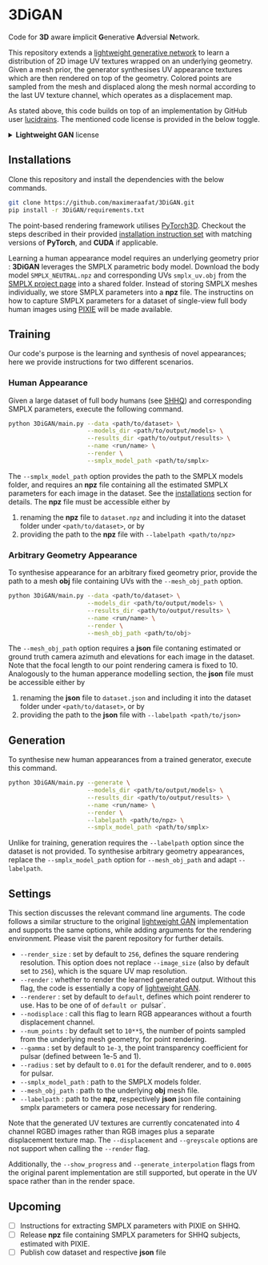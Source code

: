 # 3DiGAN

Code for **3D** aware **i**mplicit **G**enerative **A**dversial **N**etwork.

This repository extends a [lightweight generative network](https://github.com/lucidrains/lightweight-gan) to learn a distribution of 2D image UV textures wrapped on an underlying geometry. Given a mesh prior, the generator synthesises UV appearance textures which are then rendered on top of the geometry. Colored points are sampled from the mesh and displaced along the mesh normal according to the last UV texture channel, which operates as a displacement map.

As stated above, this code builds on top of an implementation by GitHub user [lucidrains](https://github.com/lucidrains). The mentioned code license is provided in the below toggle.

<details>
<summary> <b>Lightweight GAN</b> license </summary>

```markdown
MIT License

Copyright (c) 2021 Phil Wang

Permission is hereby granted, free of charge, to any person obtaining a copy
of this software and associated documentation files (the "Software"), to deal
in the Software without restriction, including without limitation the rights
to use, copy, modify, merge, publish, distribute, sublicense, and/or sell
copies of the Software, and to permit persons to whom the Software is
furnished to do so, subject to the following conditions:

The above copyright notice and this permission notice shall be included in all
copies or substantial portions of the Software.

THE SOFTWARE IS PROVIDED "AS IS", WITHOUT WARRANTY OF ANY KIND, EXPRESS OR
IMPLIED, INCLUDING BUT NOT LIMITED TO THE WARRANTIES OF MERCHANTABILITY,
FITNESS FOR A PARTICULAR PURPOSE AND NONINFRINGEMENT. IN NO EVENT SHALL THE
AUTHORS OR COPYRIGHT HOLDERS BE LIABLE FOR ANY CLAIM, DAMAGES OR OTHER
LIABILITY, WHETHER IN AN ACTION OF CONTRACT, TORT OR OTHERWISE, ARISING FROM,
OUT OF OR IN CONNECTION WITH THE SOFTWARE OR THE USE OR OTHER DEALINGS IN THE
SOFTWARE.
```
</details>


## Installations

Clone this repository and install the dependencies with the below commands.
```bash
git clone https://github.com/maximeraafat/3DiGAN.git
pip install -r 3DiGAN/requirements.txt
```

The point-based rendering framework utilises [PyTorch3D](https://pytorch3d.org). Checkout the steps described in their provided [installation instruction set](https://github.com/facebookresearch/pytorch3d/blob/main/INSTALL.md) with matching versions of **PyTorch**, and **CUDA** if applicable.

Learning a human appearance model requires an underlying geometry prior : **3DiGAN** leverages the SMPLX parametric body model. Download the body model `SMPLX_NEUTRAL.npz` and corresponding UVs `smplx_uv.obj` from the [SMPLX project page](https://smpl-x.is.tue.mpg.de) into a shared folder. Instead of storing SMPLX meshes individually, we store SMPLX parameters into a **npz** file. The instructins on how to capture SMPLX parameters for a dataset of single-view full body human images using [PIXIE](https://github.com/YadiraF/PIXIE) will be made available.


## Training

Our code's purpose is the learning and synthesis of novel appearances; here we provide instructions for two different scenarios.

### Human Appearance

Given a large dataset of full body humans (see [SHHQ](https://github.com/stylegan-human/StyleGAN-Human/blob/main/docs/Dataset.md)) and corresponding SMPLX parameters, execute the following command.

```bash
python 3DiGAN/main.py --data <path/to/dataset> \
                      --models_dir <path/to/output/models> \
                      --results_dir <path/to/output/results> \
                      --name <run/name> \
                      --render \
                      --smplx_model_path <path/to/smplx>
```

The `--smplx_model_path` option provides the path to the SMPLX models folder, and requires an **npz** file containing all the estimated SMPLX parameters for each image in the dataset. See the [installations](#installations) section for details. The **npz** file must be accessible either by

1. renaming the **npz** file to `dataset.npz` and including it into the dataset folder under `<path/to/dataset>`, or by
2. providing the path to the **npz** file with `--labelpath <path/to/npz>`

### Arbitrary Geometry Appearance

To synthesise appearance for an arbitrary fixed geometry prior, provide the path to a mesh **obj** file containing UVs with the `--mesh_obj_path` option.

```bash
python 3DiGAN/main.py --data <path/to/dataset> \
                      --models_dir <path/to/output/models> \
                      --results_dir <path/to/output/results> \
                      --name <run/name> \
                      --render \
                      --mesh_obj_path <path/to/obj>
```

The `--mesh_obj_path` option requires a **json** file contaning estimated or ground truth camera azimuth and elevations for each image in the dataset. Note that the focal length to our point rendering camera is fixed to 10. Analogously to the human apperance modelling section, the **json** file must be accessible either by

1. renaming the **json** file to `dataset.json` and including it into the dataset folder under `<path/to/dataset>`, or by
2. providing the path to the **json** file with `--labelpath <path/to/json>`

## Generation

To synthesise new human appearances from a trained generator, execute this command.

```bash
python 3DiGAN/main.py --generate \
                      --models_dir <path/to/output/models> \
                      --results_dir <path/to/output/results> \
                      --name <run/name> \
                      --render \
                      --labelpath <path/to/npz> \
                      --smplx_model_path <path/to/smplx>
```

Unlike for training, generation requires the `--labelpath` option since the dataset is not provided. To synthesise arbitrary geometry appearances, replace the `--smplx_model_path` option for `--mesh_obj_path` and adapt `--labelpath`.

## Settings

This section discusses the relevant command line arguments. The code follows a similar structure to the original [lightweight GAN](https://github.com/lucidrains/lightweight-gan) implementation and supports the same options, while adding arguments for the rendering environment. Please visit the parent repository for further details.

* `--render_size` : set by default to `256`, defines the square rendering resolution. This option does not replace `--image_size` (also by default set to `256`), which is the square UV map resolution.
* `--render` : whether to render the learned generated output. Without this flag, the code is essentially a copy of [lightweight GAN](https://github.com/lucidrains/lightweight-gan).
* `--renderer` : set by default to `default`, defines which point renderer to use. Has to be one of of `default or `pulsar`.
* `--nodisplace` : call this flag to learn RGB appearances without a fourth displacement channel.
* `--num_points` : by default set to `10**5`, the number of points sampled from the underlying mesh geometry, for point rendering.
* `--gamma` : set by default to `1e-3`, the point transparency coefficient for pulsar (defined between 1e-5 and 1).
* `--radius` : set by default to `0.01` for the default renderer, and to `0.0005` for pulsar.
* `--smplx_model_path` : path to the SMPLX models folder.
* `--mesh_obj_path` : path to the underlying **obj** mesh file.
* `--labelpath` : path to the **npz**, respectively **json** json file containing smplx parameters or camera pose necessary for rendering.

Note that the generated UV textures are currently concatenated into 4 channel RGBD images rather than RGB images plus a separate displacement texture map. The `--displacement` and `--greyscale` options are not support when calling the `--render` flag.

Additionally, the `--show_progress` and `--generate_interpolation` flags from the original parent implementation are still supported, but operate in the UV space rather than in the render space.


## Upcoming
- [ ] Instructions for extracting SMPLX parameters with PIXIE on SHHQ.
- [ ] Release **npz** file containing SMPLX parameters for SHHQ subjects, estimated with PIXIE.
- [ ] Publish cow dataset and respective **json** file

